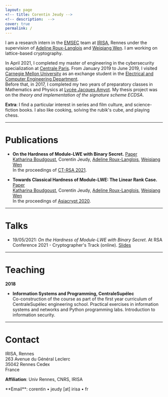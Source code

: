 ```yaml
---
layout: page
<!-- title: Corentin Jeudy -->
<!-- description:  -->
cover: true
permalink: /
---
```


I am a research intern in the [EMSEC](https://www.irisa.fr/emsec/) team at [IRISA](https://www.irisa.fr/), Rennes under the supervision of [Adeline Roux-Langlois](https://people.irisa.fr/Adeline.Roux-Langlois/) and [Weiqiang Wen](http://people.irisa.fr/Weiqiang.Wen/). I am working on lattice-based cryptography.

In April 2021, I completed my master of engineering in the cybersecurity specialization at [Centrale Paris](https://www.centralesupelec.fr/). From January 2019 to June 2019, I visited [Carnegie Mellon University](https://www.cmu.edu/) as an exchange student in the [Electrical and Computer Engineering Department](https://www.ece.cmu.edu/).  
Before that, in 2017, I completed my two years of preparatory classes in Mathematics and Physics at [Lycée Jacques Amyot](https://www.lyceejamyot-melun.fr/main.php?page=85). My thesis project was on the _theory and implementation of the signature scheme ECDSA_.  

**Extra**: I find a particular interest in series and film culture, and science-fiction books. I also like cooking, solving the rubik's cube, and playing chess.


---
# Publications


- **On the Hardness of Module-LWE with Binary Secret.** [Paper](/papers/on_the_hardness_of_module-lwe_with_binary_secret)  
[Katharina Boudgoust](https://katinkabou.github.io/), Corentin Jeudy, [Adeline Roux-Langlois](https://people.irisa.fr/Adeline.Roux-Langlois/), [Weiqiang Wen](http://people.irisa.fr/Weiqiang.Wen/)  
In the proceedings of [CT-RSA 2021](https://sites.google.com/site/ctrsa2021/).

- **Towards Classical Hardness of Module-LWE: The Linear Rank Case.** [Paper](papers/towards_classical_hardness_of_module-lwe_the_linear_rank_case)   
[Katharina Boudgoust](https://katinkabou.github.io/), Corentin Jeudy, [Adeline Roux-Langlois](https://people.irisa.fr/Adeline.Roux-Langlois/), [Weiqiang Wen](http://people.irisa.fr/Weiqiang.Wen/)  
In the proceedings of [Asiacrypt 2020](https://asiacrypt.iacr.org/2020/).


---
# Talks


- 19/05/2021: _On the Hardness of Module-LWE with Binary Secret_. At RSA Conference 2021 - Cryptographer's Track (online). [Slides](/assets/slides/2021-05-19_CTRSA_Hardness_of_binMLWE.pdf)



---
# Teaching


**2018**  

- **Information Systems and Programming, CentraleSupélec**  
Co-construction of the course as part of the first year curriculum of CentraleSupélec engineering school. Practical exercises in information systems and networks and Python programming labs. Introduction to information security.


---
# Contact


IRISA, Rennes  
263 Avenue du Général Leclerc  
35042 Rennes Cedex  
France   

**Affiliation**: Univ Rennes, CNRS, IRISA

<!-- <span class="icon-mail"></span> --> **Email**: corentin <!-- edjkzzoi"_8 -->&bull; jeudy [a<!-- ejhiekbdk -->t] irisa<!-- zmzkpzoç038UHOEdk --> &bull; fr